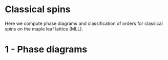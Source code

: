 # Classical spins
Here we compute phase diagrams and classification of orders for classical spins on the maple leaf lattice (MLL).

# 1 - Phase diagrams
